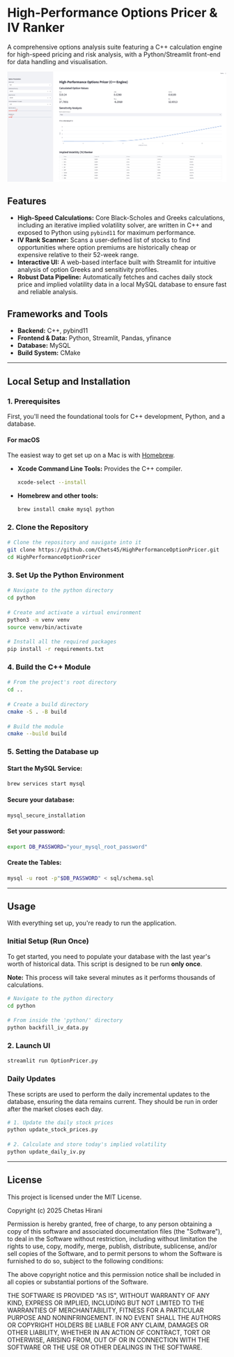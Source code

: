 # High-Performance Options Pricer & IV Ranker

A comprehensive options analysis suite featuring a C++ calculation engine for high-speed pricing and risk analysis, with a Python/Streamlit front-end for data handling and visualisation.

![High-Performance Options Pricer Dashboard](./assets/option_pricer_dashboard.png)

## Features

- **High-Speed Calculations:** Core Black-Scholes and Greeks calculations, including an iterative implied volatility solver, are written in C++ and exposed to Python using `pybind11` for maximum performance.
- **IV Rank Scanner:** Scans a user-defined list of stocks to find opportunities where option premiums are historically cheap or expensive relative to their 52-week range.
- **Interactive UI:** A web-based interface built with Streamlit for intuitive analysis of option Greeks and sensitivity profiles.
- **Robust Data Pipeline:** Automatically fetches and caches daily stock price and implied volatility data in a local MySQL database to ensure fast and reliable analysis.

## Frameworks and Tools

- **Backend:** C++, pybind11
- **Frontend & Data:** Python, Streamlit, Pandas, yfinance
- **Database:** MySQL
- **Build System:** CMake

---

## Local Setup and Installation

### 1. Prerequisites

First, you'll need the foundational tools for C++ development, Python, and a database.

#### For macOS

The easiest way to get set up on a Mac is with [Homebrew](https://brew.sh/).

- **Xcode Command Line Tools:** Provides the C++ compiler.
  ```bash
  xcode-select --install
  ```
  
- **Homebrew and other tools:**
  ```bash
  brew install cmake mysql python
  ```

### 2. Clone the Repository

```bash
# Clone the repository and navigate into it
git clone https://github.com/Chets45/HighPerformanceOptionPricer.git
cd HighPerformanceOptionPricer
```

### 3. Set Up the Python Environment


```bash
# Navigate to the python directory
cd python

# Create and activate a virtual environment
python3 -m venv venv
source venv/bin/activate

# Install all the required packages
pip install -r requirements.txt
```
### 4. Build the C++ Module

```bash
# From the project's root directory
cd ..

# Create a build directory
cmake -S . -B build

# Build the module
cmake --build build
```

### 5. Setting the Database up

#### **Start the MySQL Service:**

```bash
brew services start mysql
```

#### **Secure your database:**
```bash
mysql_secure_installation
```

#### **Set your password:**
```bash
export DB_PASSWORD="your_mysql_root_password"
```

#### **Create the Tables:**
```bash
mysql -u root -p"$DB_PASSWORD" < sql/schema.sql
```
---

## Usage

With everything set up, you're ready to run the application.

### Initial Setup (Run Once)

To get started, you need to populate your database with the last year's worth of historical data. This script is designed to be run **only once**.

**Note:** This process will take several minutes as it performs thousands of calculations.

```bash
# Navigate to the python directory
cd python 

# From inside the 'python/' directory
python backfill_iv_data.py
````

### 2. Launch UI

```bash
streamlit run OptionPricer.py
```

### Daily Updates

These scripts are used to perform the daily incremental updates to the database, ensuring the data remains current. They should be run in order after the market closes each day.

```bash
# 1. Update the daily stock prices
python update_stock_prices.py

# 2. Calculate and store today's implied volatility
python update_daily_iv.py
```
---


## License

This project is licensed under the MIT License.

Copyright (c) 2025 Chetas Hirani

Permission is hereby granted, free of charge, to any person obtaining a copy
of this software and associated documentation files (the "Software"), to deal
in the Software without restriction, including without limitation the rights
to use, copy, modify, merge, publish, distribute, sublicense, and/or sell
copies of the Software, and to permit persons to whom the Software is
furnished to do so, subject to the following conditions:

The above copyright notice and this permission notice shall be included in all
copies or substantial portions of the Software.

THE SOFTWARE IS PROVIDED "AS IS", WITHOUT WARRANTY OF ANY KIND, EXPRESS OR
IMPLIED, INCLUDING BUT NOT LIMITED TO THE WARRANTIES OF MERCHANTABILITY,
FITNESS FOR A PARTICULAR PURPOSE AND NONINFRINGEMENT. IN NO EVENT SHALL THE
AUTHORS OR COPYRIGHT HOLDERS BE LIABLE FOR ANY CLAIM, DAMAGES OR OTHER
LIABILITY, WHETHER IN AN ACTION OF CONTRACT, TORT OR OTHERWISE, ARISING FROM,
OUT OF OR IN CONNECTION WITH THE SOFTWARE OR THE USE OR OTHER DEALINGS IN THE
SOFTWARE.


